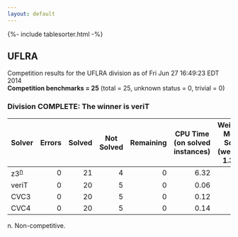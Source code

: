 ```yaml
---
layout: default
---
```

{%- include tablesorter.html -%}

## UFLRA



Competition results for the UFLRA division as of Fri Jun 27 16:49:23 EDT 2014
<br/>**Competition benchmarks = 25** (total = 25, unknown status = 0, trivial = 0)

### Division COMPLETE: The winner is veriT



<table id="sequential" class="result sorted">
<thead>
<tr>
<th class="center">Solver</th><th class="center">Errors</th>
<th class="center">Solved</th>
<th class="center">Not Solved</th>
<th class="center">Remaining</th>
<th class="center">CPU Time (on solved instances)</th>
<th class="center">Weighted Medal Score (weight =  1.398)</th>
</tr>
</thead>
<tr>
<td><span class="non-competing-grey">z3<sup><a href="#fn">n</a></sup></span></td>
<td align="right">0</td>
<td align="right">21</td>
<td align="right">4</td>
<td align="right">0</td>
<td align="right">      6.32</td>
<td align="right"> 0.986</td>
</tr>
<tr>
<td>veriT</td>
<td align="right">0</td>
<td align="right">20</td>
<td align="right">5</td>
<td align="right">0</td>
<td align="right">      0.06</td>
<td align="right"> 0.895</td>
</tr>
<tr>
<td>CVC3</td>
<td align="right">0</td>
<td align="right">20</td>
<td align="right">5</td>
<td align="right">0</td>
<td align="right">      0.12</td>
<td align="right"> 0.895</td>
</tr>
<tr>
<td>CVC4</td>
<td align="right">0</td>
<td align="right">20</td>
<td align="right">5</td>
<td align="right">0</td>
<td align="right">      0.14</td>
<td align="right"> 0.895</td>
</tr>
</table>

<span id="fn"> n. Non-competitive.</span>
